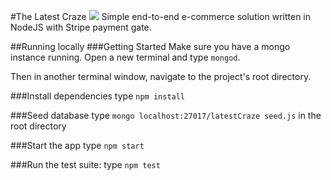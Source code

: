 #The Latest Craze <a href="https://travis-ci.org/accraze/latestCraze" target="__blank"><img src="https://travis-ci.org/accraze/latestCraze.svg?branch=master"></a>
Simple end-to-end e-commerce solution written in NodeJS with Stripe payment gate.


##Running locally
###Getting Started
Make sure you have a mongo instance running.
Open a new terminal and type `mongod`.

Then in another terminal window, navigate to the project's root directory.

###Install dependencies
type `npm install`

###Seed database
type `mongo localhost:27017/latestCraze seed.js` in the root directory

###Start the app
type `npm start`

###Run the test suite:
type `npm test`

